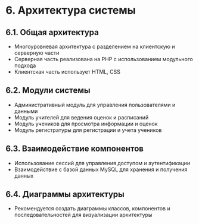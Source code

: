 # 6. Архитектура системы

## 6.1. Общая архитектура
- Многоуровневая архитектура с разделением на клиентскую и серверную части
- Серверная часть реализована на PHP с использованием модульного подхода
- Клиентская часть использует HTML, CSS

## 6.2. Модули системы
- Административный модуль для управления пользователями и данными
- Модуль учителей для ведения оценок и расписаний
- Модуль учеников для просмотра информации и оценок
- Модуль регистратуры для регистрации и учета учеников

## 6.3. Взаимодействие компонентов
- Использование сессий для управления доступом и аутентификации
- Взаимодействие с базой данных MySQL для хранения и получения данных

## 6.4. Диаграммы архитектуры
- Рекомендуется создать диаграммы классов, компонентов и последовательностей для визуализации архитектуры

